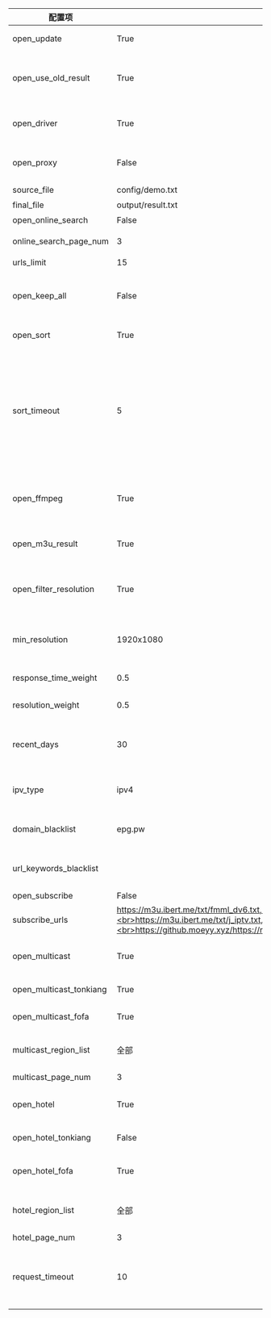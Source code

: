 | 配置项                  | 默认值                                                                                                                                                                                                          | 描述                                                                                                                                                                            |
| ----------------------- | --------------------------------------------------------------------------------------------------------------------------------------------------------------------------------------------------------------- | ------------------------------------------------------------------------------------------------------------------------------------------------------------------------------- |
| open_update             | True                                                                                                                                                                                                            | 开启更新，若关闭则只运行结果页面服务                                                                                                                                            |
| open_use_old_result     | True                                                                                                                                                                                                            | 开启使用历史更新结果（包含模板与结果文件的接口），合并至本次更新中                                                                                                              |
| open_driver             | True                                                                                                                                                                                                            | 开启浏览器运行，若更新无数据可开启此模式，较消耗性能                                                                                                                            |
| open_proxy              | False                                                                                                                                                                                                           | 开启代理，自动获取免费可用代理，若更新无数据可开启此模式                                                                                                                        |
| source_file             | config/demo.txt                                                                                                                                                                                                 | 模板文件路径                                                                                                                                                                    |
| final_file              | output/result.txt                                                                                                                                                                                               | 生成结果文件路径                                                                                                                                                                |
| open_online_search      | False                                                                                                                                                                                                           | 开启线上检索源功能                                                                                                                                                              |
| online_search_page_num  | 3                                                                                                                                                                                                               | 在线检索频道获取分页数量                                                                                                                                                        |
| urls_limit              | 15                                                                                                                                                                                                              | 单个频道接口数量                                                                                                                                                                |
| open_keep_all           | False                                                                                                                                                                                                           | 保留所有检索结果，会保留非模板频道名称的结果，推荐手动维护时开启                                                                                                                |
| open_sort               | True                                                                                                                                                                                                            | 开启排序功能（响应速度、日期、分辨率）                                                                                                                                          |
| sort_timeout            | 5                                                                                                                                                                                                               | 单个接口测速超时时长，单位秒(s)；数值越大测速所属时间越长，能提高获取接口数量，但质量会有所下降；数值越小测速所需时间越短，能获取低延时的接口，质量较好；调整此值能优化更新时间 |
| open_ffmpeg             | True                                                                                                                                                                                                            | 开启使用 FFmpeg 进行测速，获取更准确的速度与分辨率信息，需要提前手动安装                                                                                                        |
| open_m3u_result         | True                                                                                                                                                                                                            | 开启转换生成 m3u 文件类型结果链接，支持显示频道图标                                                                                                                             |
| open_filter_resolution  | True                                                                                                                                                                                                            | 开启分辨率过滤，低于最小分辨率（min_resolution）的接口将会被过滤                                                                                                                |
| min_resolution          | 1920x1080                                                                                                                                                                                                       | 接口最小分辨率，需要开启 open_filter_resolution 才能生效                                                                                                                        |
| response_time_weight    | 0.5                                                                                                                                                                                                             | 响应时间权重值（所有权重值总和应为 1）                                                                                                                                          |
| resolution_weight       | 0.5                                                                                                                                                                                                             | 分辨率权重值 （所有权重值总和应为 1）                                                                                                                                           |
| recent_days             | 30                                                                                                                                                                                                              | 获取最近时间范围内更新的接口（单位天），适当减小可避免出现匹配问题                                                                                                              |
| ipv_type                | ipv4                                                                                                                                                                                                            | 生成结果中接口的类型，可选值：ipv4、ipv6、全部                                                                                                                                  |
| domain_blacklist        | epg.pw                                                                                                                                                                                                          | 接口域名黑名单，用于过滤低质量含广告类域名的接口                                                                                                                                |
| url_keywords_blacklist  |                                                                                                                                                                                                                 | 接口关键字黑名单，用于过滤含特定字符的接口                                                                                                                                      |
| open_subscribe          | False                                                                                                                                                                                                           | 开启订阅源功能                                                                                                                                                                  |
| subscribe_urls          | https://m3u.ibert.me/txt/fmml_dv6.txt,<br>https://m3u.ibert.me/txt/o_cn.txt,<br>https://m3u.ibert.me/txt/j_iptv.txt,<br>https://github.moeyy.xyz/https://raw.githubusercontent.com/PizazzGY/TVBox/main/live.txt | 订阅源列表                                                                                                                                                                      |
| open_multicast          | True                                                                                                                                                                                                            | 开启组播源功能，关闭后所有组播源工作模式都将关闭                                                                                                                                |
| open_multicast_tonkiang | True                                                                                                                                                                                                            | 开启 Tonkiang 组播源工作模式                                                                                                                                                    |
| open_multicast_fofa     | True                                                                                                                                                                                                            | 开启 FOFA 组播源工作模式                                                                                                                                                        |
| multicast_region_list   | 全部                                                                                                                                                                                                            | 组播源地区列表，[更多地区](../updates/multicast/multicast_map.json)，"全部"表示所有地区                                                                                         |
| multicast_page_num      | 3                                                                                                                                                                                                               | 组播地区获取分页数量                                                                                                                                                            |
| open_hotel              | True                                                                                                                                                                                                            | 开启酒店源功能，关闭后所有酒店源工作模式都将关闭                                                                                                                                |
| open_hotel_tonkiang     | False                                                                                                                                                                                                           | 开启 Tonkiang 酒店源工作模式                                                                                                                                                    |
| open_hotel_fofa         | True                                                                                                                                                                                                            | 开启 FOFA、ZoomEye 酒店源工作模式                                                                                                                                               |
| hotel_region_list       | 全部                                                                                                                                                                                                            | 酒店源地区列表，[更多地区](../updates/fofa/fofa_map.py)，"全部"表示所有地区                                                                                                     |
| hotel_page_num          | 3                                                                                                                                                                                                               | 酒店地区获取分页数量                                                                                                                                                            |
| request_timeout         | 10                                                                                                                                                                                                              | 查询请求超时时长，单位秒(s)，用于控制查询接口文本链接的超时时长以及重试时长，调整此值能优化更新时间                                                                             |
